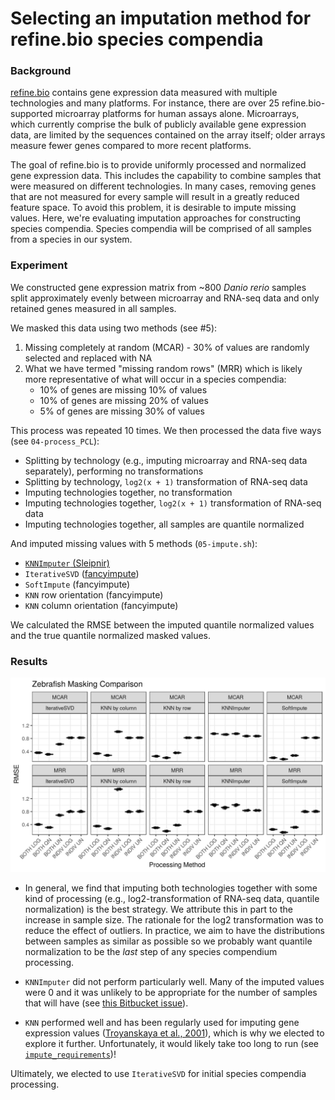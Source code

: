 # Selecting an imputation method for refine.bio species compendia

### Background

[refine.bio](https://github.com/AlexsLemonade/refinebio) contains gene expression data measured with multiple technologies and many platforms. 
For instance, there are over 25 refine.bio-supported microarray platforms for human assays alone. 
Microarrays, which currently comprise the bulk of publicly available gene expression data, are limited by the sequences contained on the array itself; 
older arrays measure fewer genes compared to more recent platforms. 

The goal of refine.bio is to provide uniformly processed and normalized gene expression data. 
This includes the capability to combine samples that were measured on different technologies. 
In many cases, removing genes that are not measured for every sample will result in a greatly reduced feature space. 
To avoid this problem, it is desirable to impute missing values. 
Here, we're evaluating imputation approaches for constructing species compendia. Species compendia will be comprised of all samples from a species in our system.

### Experiment

We constructed gene expression matrix from ~800 _Danio rerio_ samples split approximately evenly between microarray and RNA-seq data and only retained genes measured in all samples.

We masked this data using two methods (see #5):

1. Missing completely at random (MCAR) - 30% of values are randomly selected and replaced with NA
2. What we have termed "missing random rows" (MRR) which is likely more representative of what will occur in a species compendia:
    * 10% of genes are missing 10% of values
    * 10% of genes are missing 20% of values
    * 5% of genes are missing 30% of values

This process was repeated 10 times. We then processed the data five ways (see `04-process_PCL`):

* Splitting by technology (e.g., imputing microarray and RNA-seq data 
separately), performing no transformations
* Splitting by technology, `log2(x + 1)` transformation of RNA-seq data
* Imputing technologies together, no transformation
* Imputing technologies together, `log2(x + 1)` transformation of RNA-seq data
* Imputing technologies together, all samples are quantile normalized

And imputed missing values with 5 methods (`05-impute.sh`):

* [`KNNImputer` (Sleipnir)](https://libsleipnir.bitbucket.io/KNNImputer.html)
* `IterativeSVD` ([fancyimpute](https://github.com/iskandr/fancyimpute))
* `SoftImpute` (fancyimpute)
* `KNN` row orientation (fancyimpute)
* `KNN` column orientation (fancyimpute)

We calculated the RMSE between the imputed quantile normalized values and the true quantile normalized masked values.

### Results

![](https://raw.githubusercontent.com/AlexsLemonade/compendium-processing/master/select_imputation_method/plots/RMSE_all.png)

* In general, we find that imputing both technologies together with some kind of processing (e.g., log2-transformation of RNA-seq data, quantile normalization) is the best strategy.
We attribute this in part to the increase in sample size.
The rationale for the log2 transformation was to reduce the effect of outliers. 
In practice, we aim to have the distributions between samples as similar as possible so we probably want quantile normalization to be the _last_ step of any species compendium processing.

* `KNNImputer` did not perform particularly well. 
Many of the imputed values were 0 and it was unlikely to be appropriate for the number of samples that will have (see [this Bitbucket issue](https://bitbucket.org/libsleipnir/sleipnir/issues/28/segmentation-fault-with-100-000-samples)).

* `KNN` performed well and has been regularly used for imputing gene expression values ([Troyanskaya et al., 2001](https://doi.org/10.1093/bioinformatics/17.6.520)), which is why we elected to explore it further.
Unfortunately, it would likely take too long to run (see [`impute_requirements`](https://github.com/AlexsLemonade/compendium-processing/tree/master/impute_requirements))!

Ultimately, we elected to use `IterativeSVD` for initial species compendia processing.

